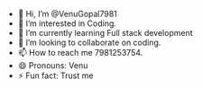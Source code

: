 - 👋 Hi, I’m @VenuGopal7981
- 👀 I’m interested in Coding.
- 🌱 I’m currently learning Full stack development
- 💞️ I’m looking to collaborate on coding.
- 📫 How to reach me 7981253754.
- 😄 Pronouns: Venu
- ⚡ Fun fact: Trust me

<!---
VenuGopal7981/VenuGopal7981 is a ✨ special ✨ repository because its `README.md` (this file) appears on your GitHub profile.
You can click the Preview link to take a look at your changes.
--->

